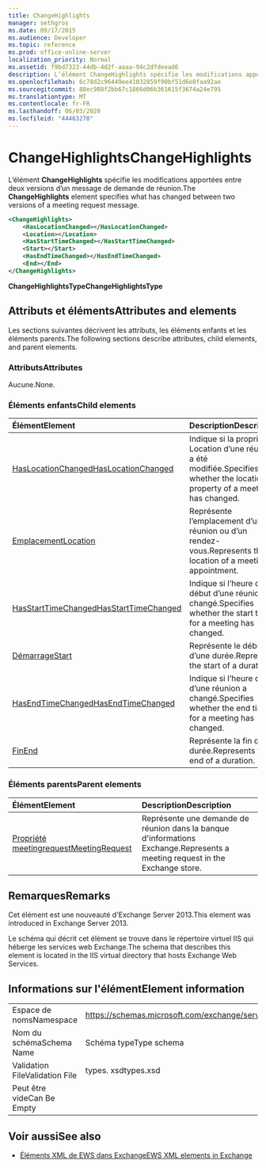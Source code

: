 ```yaml
---
title: ChangeHighlights
manager: sethgros
ms.date: 09/17/2015
ms.audience: Developer
ms.topic: reference
ms.prod: office-online-server
localization_priority: Normal
ms.assetid: f9bd7323-44db-4d2f-aaaa-94c2dfdeead6
description: L’élément ChangeHighlights spécifie les modifications apportées entre deux versions d’un message de demande de réunion.
ms.openlocfilehash: 6c78d2c96449ee41032859f90bf51d6e0faa92ae
ms.sourcegitcommit: 88ec988f2bb67c1866d06b361615f3674a24e795
ms.translationtype: MT
ms.contentlocale: fr-FR
ms.lasthandoff: 06/03/2020
ms.locfileid: "44463278"
---
```

# <a name="changehighlights"></a><span data-ttu-id="c4bb2-103">ChangeHighlights</span><span class="sxs-lookup"><span data-stu-id="c4bb2-103">ChangeHighlights</span></span>

<span data-ttu-id="c4bb2-104">L’élément **ChangeHighlights** spécifie les modifications apportées entre deux versions d’un message de demande de réunion.</span><span class="sxs-lookup"><span data-stu-id="c4bb2-104">The **ChangeHighlights** element specifies what has changed between two versions of a meeting request message.</span></span> 
  
```XML
<ChangeHighlights>
    <HasLocationChanged></HasLocationChanged>
    <Location></Location>
    <HasStartTimeChanged></HasStartTimeChanged>
    <Start></Start>
    <HasEndTimeChanged></HasEndTimeChanged>
    <End></End>
</ChangeHighlights>
```

 <span data-ttu-id="c4bb2-105">**ChangeHighlightsType**</span><span class="sxs-lookup"><span data-stu-id="c4bb2-105">**ChangeHighlightsType**</span></span>
## <a name="attributes-and-elements"></a><span data-ttu-id="c4bb2-106">Attributs et éléments</span><span class="sxs-lookup"><span data-stu-id="c4bb2-106">Attributes and elements</span></span>

<span data-ttu-id="c4bb2-107">Les sections suivantes décrivent les attributs, les éléments enfants et les éléments parents.</span><span class="sxs-lookup"><span data-stu-id="c4bb2-107">The following sections describe attributes, child elements, and parent elements.</span></span>
  
### <a name="attributes"></a><span data-ttu-id="c4bb2-108">Attributs</span><span class="sxs-lookup"><span data-stu-id="c4bb2-108">Attributes</span></span>

<span data-ttu-id="c4bb2-109">Aucune.</span><span class="sxs-lookup"><span data-stu-id="c4bb2-109">None.</span></span>
  
### <a name="child-elements"></a><span data-ttu-id="c4bb2-110">Éléments enfants</span><span class="sxs-lookup"><span data-stu-id="c4bb2-110">Child elements</span></span>

|<span data-ttu-id="c4bb2-111">**Élément**</span><span class="sxs-lookup"><span data-stu-id="c4bb2-111">**Element**</span></span>|<span data-ttu-id="c4bb2-112">**Description**</span><span class="sxs-lookup"><span data-stu-id="c4bb2-112">**Description**</span></span>|
|:-----|:-----|
|[<span data-ttu-id="c4bb2-113">HasLocationChanged</span><span class="sxs-lookup"><span data-stu-id="c4bb2-113">HasLocationChanged</span></span>](haslocationchanged.md) <br/> |<span data-ttu-id="c4bb2-114">Indique si la propriété Location d’une réunion a été modifiée.</span><span class="sxs-lookup"><span data-stu-id="c4bb2-114">Specifies whether the location property of a meeting has changed.</span></span>  <br/> |
|[<span data-ttu-id="c4bb2-115">Emplacement</span><span class="sxs-lookup"><span data-stu-id="c4bb2-115">Location</span></span>](location.md) <br/> |<span data-ttu-id="c4bb2-116">Représente l’emplacement d’une réunion ou d’un rendez-vous.</span><span class="sxs-lookup"><span data-stu-id="c4bb2-116">Represents the location of a meeting or appointment.</span></span>  <br/> |
|[<span data-ttu-id="c4bb2-117">HasStartTimeChanged</span><span class="sxs-lookup"><span data-stu-id="c4bb2-117">HasStartTimeChanged</span></span>](hasstarttimechanged.md) <br/> |<span data-ttu-id="c4bb2-118">Indique si l’heure de début d’une réunion a changé.</span><span class="sxs-lookup"><span data-stu-id="c4bb2-118">Specifies whether the start time for a meeting has changed.</span></span>  <br/> |
|[<span data-ttu-id="c4bb2-119">Démarrage</span><span class="sxs-lookup"><span data-stu-id="c4bb2-119">Start</span></span>](start.md) <br/> |<span data-ttu-id="c4bb2-120">Représente le début d’une durée.</span><span class="sxs-lookup"><span data-stu-id="c4bb2-120">Represents the start of a duration.</span></span>  <br/> |
|[<span data-ttu-id="c4bb2-121">HasEndTimeChanged</span><span class="sxs-lookup"><span data-stu-id="c4bb2-121">HasEndTimeChanged</span></span>](hasendtimechanged.md) <br/> |<span data-ttu-id="c4bb2-122">Indique si l’heure de fin d’une réunion a changé.</span><span class="sxs-lookup"><span data-stu-id="c4bb2-122">Specifies whether the end time for a meeting has changed.</span></span>  <br/> |
|[<span data-ttu-id="c4bb2-123">Fin</span><span class="sxs-lookup"><span data-stu-id="c4bb2-123">End </span></span>](end-ex15websvcsotherref.md) <br/> |<span data-ttu-id="c4bb2-124">Représente la fin d’une durée.</span><span class="sxs-lookup"><span data-stu-id="c4bb2-124">Represents the end of a duration.</span></span>  <br/> |
   
### <a name="parent-elements"></a><span data-ttu-id="c4bb2-125">Éléments parents</span><span class="sxs-lookup"><span data-stu-id="c4bb2-125">Parent elements</span></span>

|<span data-ttu-id="c4bb2-126">**Élément**</span><span class="sxs-lookup"><span data-stu-id="c4bb2-126">**Element**</span></span>|<span data-ttu-id="c4bb2-127">**Description**</span><span class="sxs-lookup"><span data-stu-id="c4bb2-127">**Description**</span></span>|
|:-----|:-----|
|[<span data-ttu-id="c4bb2-128">Propriété meetingrequest</span><span class="sxs-lookup"><span data-stu-id="c4bb2-128">MeetingRequest</span></span>](meetingrequest.md) <br/> |<span data-ttu-id="c4bb2-129">Représente une demande de réunion dans la banque d'informations Exchange.</span><span class="sxs-lookup"><span data-stu-id="c4bb2-129">Represents a meeting request in the Exchange store.</span></span>  <br/> |
   
## <a name="remarks"></a><span data-ttu-id="c4bb2-130">Remarques</span><span class="sxs-lookup"><span data-stu-id="c4bb2-130">Remarks</span></span>

<span data-ttu-id="c4bb2-131">Cet élément est une nouveauté d'Exchange Server 2013.</span><span class="sxs-lookup"><span data-stu-id="c4bb2-131">This element was introduced in Exchange Server 2013.</span></span>
  
<span data-ttu-id="c4bb2-132">Le schéma qui décrit cet élément se trouve dans le répertoire virtuel IIS qui héberge les services web Exchange.</span><span class="sxs-lookup"><span data-stu-id="c4bb2-132">The schema that describes this element is located in the IIS virtual directory that hosts Exchange Web Services.</span></span>
  
## <a name="element-information"></a><span data-ttu-id="c4bb2-133">Informations sur l'élément</span><span class="sxs-lookup"><span data-stu-id="c4bb2-133">Element information</span></span>

|||
|:-----|:-----|
|<span data-ttu-id="c4bb2-134">Espace de noms</span><span class="sxs-lookup"><span data-stu-id="c4bb2-134">Namespace</span></span>  <br/> |https://schemas.microsoft.com/exchange/services/2006/types  <br/> |
|<span data-ttu-id="c4bb2-135">Nom du schéma</span><span class="sxs-lookup"><span data-stu-id="c4bb2-135">Schema Name</span></span>  <br/> |<span data-ttu-id="c4bb2-136">Schéma type</span><span class="sxs-lookup"><span data-stu-id="c4bb2-136">Type schema</span></span>  <br/> |
|<span data-ttu-id="c4bb2-137">Validation File</span><span class="sxs-lookup"><span data-stu-id="c4bb2-137">Validation File</span></span>  <br/> |<span data-ttu-id="c4bb2-138">types. xsd</span><span class="sxs-lookup"><span data-stu-id="c4bb2-138">types.xsd</span></span>  <br/> |
|<span data-ttu-id="c4bb2-139">Peut être vide</span><span class="sxs-lookup"><span data-stu-id="c4bb2-139">Can Be Empty</span></span>  <br/> ||
   
## <a name="see-also"></a><span data-ttu-id="c4bb2-140">Voir aussi</span><span class="sxs-lookup"><span data-stu-id="c4bb2-140">See also</span></span>



- [<span data-ttu-id="c4bb2-141">Éléments XML de EWS dans Exchange</span><span class="sxs-lookup"><span data-stu-id="c4bb2-141">EWS XML elements in Exchange</span></span>](ews-xml-elements-in-exchange.md)

